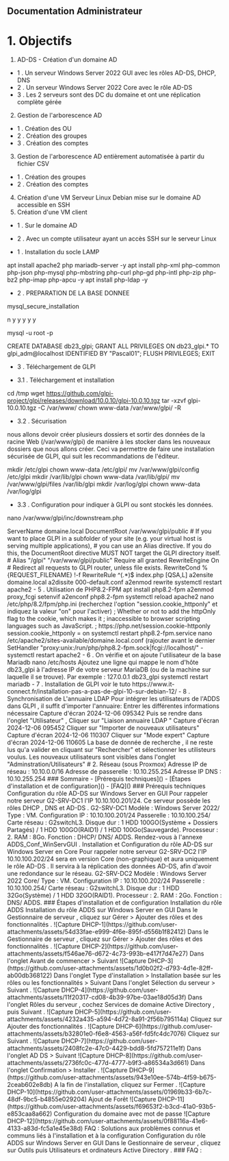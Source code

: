 ## Documentation Administrateur

# 1. Objectifs

1. AD-DS - Création d'un domaine AD
-	1 . Un serveur Windows Server 2022 GUI avec les rôles AD-DS, DHCP, DNS
-	2 . Un serveur Windows Server 2022 Core avec le rôle AD-DS
-	3 . Les 2 serveurs sont des DC du domaine et ont une réplication complète gérée
2. Gestion de l'arborescence AD
-	1 . Création des OU
-	2 . Création des groupes
-	3 . Création des comptes
3. Gestion de l'arborescence AD  entièrement automatisée à partir du fichier CSV
-	1 . Création des groupes
-	2 . Création des comptes
4. Création d'une VM Serveur Linux Debian mise sur le domaine AD accessible en SSH
5. Création d'une VM client
-	1 . Sur le domaine AD
-	2 . Avec un compte utilisateur ayant un accès SSH sur le serveur Linux



- 1 . Installation du socle LAMP

apt install apache2 php mariadb-server -y
apt install php-xml php-common php-json php-mysql php-mbstring php-curl php-gd php-intl php-zip php-bz2 php-imap php-apcu -y
apt install php-ldap -y

- 2 . PREPARATION DE LA BASE DONNEE

mysql_secure_installation

n
y
y
y
y
y

mysql -u root -p

CREATE DATABASE db23_glpi;
GRANT ALL PRIVILEGES ON db23_glpi.* TO glpi_adm@localhost IDENTIFIED BY "Pascal01";
FLUSH PRIVILEGES;
EXIT
 
- 3 . Téléchargement de GLPI

- 3.1 . Téléchargement et installation

cd /tmp
wget https://github.com/glpi-project/glpi/releases/download/10.0.10/glpi-10.0.10.tgz
tar -xzvf glpi-10.0.10.tgz -C /var/www/
chown www-data /var/www/glpi/ -R

- 3.2 . Sécurisation

nous allons devoir créer plusieurs dossiers et sortir des données de la racine Web (/var/www/glpi) de manière à les stocker dans les nouveaux dossiers que nous allons créer. Ceci va permettre de faire une installation sécurisée de GLPI, qui suit les recommandations de l'éditeur.

mkdir /etc/glpi
chown www-data /etc/glpi/
mv /var/www/glpi/config /etc/glpi
mkdir /var/lib/glpi
chown www-data /var/lib/glpi/
mv /var/www/glpi/files /var/lib/glpi
mkdir /var/log/glpi
chown www-data /var/log/glpi

- 3.3 . Configuration pour indiquer à GLPI ou sont stockés les données.

nano /var/www/glpi/inc/downstream.php

<?php
define('GLPI_CONFIG_DIR', '/etc/glpi/');
if (file_exists(GLPI_CONFIG_DIR . '/local_define.php')) {
    require_once GLPI_CONFIG_DIR . '/local_define.php';
}
nano /etc/glpi/local_define.php
<?php
define('GLPI_VAR_DIR', '/var/lib/glpi/files');
define('GLPI_LOG_DIR', '/var/log/glpi');

- 4 . Préparer Apache2

nano /etc/apache2/sites-available/domaine.local.conf
<VirtualHost *:80>
    ServerName domaine.local

    DocumentRoot /var/www/glpi/public

    # If you want to place GLPI in a subfolder of your site (e.g. your virtual host is serving multiple applications),
    # you can use an Alias directive. If you do this, the DocumentRoot directive MUST NOT target the GLPI directory itself.
    # Alias "/glpi" "/var/www/glpi/public"

    <Directory /var/www/glpi/public>
        Require all granted

        RewriteEngine On

        # Redirect all requests to GLPI router, unless file exists.
        RewriteCond %{REQUEST_FILENAME} !-f
        RewriteRule ^(.*)$ index.php [QSA,L]
    </Directory>
</VirtualHost>
a2ensite domaine.local
a2dissite 000-default.conf
a2enmod rewrite
systemctl restart apache2

- 5 . Utilisation de PHP8.2-FPM

apt install php8.2-fpm
a2enmod proxy_fcgi setenvif
a2enconf php8.2-fpm
systemctl reload apache2
nano /etc/php/8.2/fpm/php.ini (recherchez l'option "session.cookie_httponly" et indiquez la valeur "on" pour l'activer)
; Whether or not to add the httpOnly flag to the cookie, which makes it
; inaccessible to browser scripting languages such as JavaScript.
; https://php.net/session.cookie-httponly
session.cookie_httponly = on
systemctl restart php8.2-fpm.service

nano /etc/apache2/sites-available/domaine.local.conf (rajouter avant le dernier

<FilesMatch \.php$>
    SetHandler "proxy:unix:/run/php/php8.2-fpm.sock|fcgi://localhost/"
</FilesMatch>
-systemctl restart apache2

- 6 . On vérifie et on ajoute l'utilisateur de la base Mariadb

nano /etc/hosts
Ajoutez une ligne qui mappe le nom d'hôte db23_glpi à l'adresse IP de votre serveur MariaDB (ou de la machine sur laquelle il se trouve). Par exemple :

127.0.0.1 db23_glpi

systemctl restart mariadb

- 7 . Installation de GLPI

voir le tuto https://www.it-connect.fr/installation-pas-a-pas-de-glpi-10-sur-debian-12/


- 8 . Synchronisation de L'annuaire LDAP

Pour intégrer les utilisateurs de l'ADDS dans GLPI , il suffit d'importer l'annuaire:

Entrer les différentes informations nécessaire

Capture d'écran 2024-12-06 095342

Puis se rendre dans l'onglet "Utilisateur" ,

Cliquer sur "Liaison annuaire LDAP "

Capture d'écran 2024-12-06 095452

Cliquer sur "Importer de nouveaux utilisateurs"

Capture d'écran 2024-12-06 110307

Cliquer sur "Mode expert"

Capture d'écran 2024-12-06 110605

La base de donnée de recherche , il ne reste lus qu'a valider en cliquant sur "Rechercher" et sélectionner les utilisteurs voulus.

Les nouveaux utilisateurs sont visibles dans l'onglet "Adminstration/Utilisateurs"






# 2. Réseau (sous Proxmox)

Adresse IP de réseau : 10.10.0.0/16
Adresse de passerelle : 10.10.255.254
Adresse IP DNS : 10.10.255.254


### Sommaire
- [Prérequis techniques]()
- [Étapes d'installation et de configuration]()
- [FAQ]()

### Prérequis techniques

Configuration du rôle AD-DS sur Windows Server en GUI
Pour rappeler notre serveur G2-SRV-DC1 l'IP 10.10.100.201/24. Ce serveur possède les rôles DHCP , DNS et AD-DS .

G2-SRV-DC1

Modèle : Windows Server 2022/ Type : VM.
Configuration IP : 10.10.100.201/24 Passerelle : 10.10.100.254/ Carte réseau : G2switchL3.
Disque dur : 1 HDD 100GO(Système + Dossiers Partagés) / 1 HDD 100GO(RAID1) / 1 HDD 100Go(Sauvegarde).
Processeur : 2.
RAM : 8Go.
Fonction : DHCP/ DNS/ ADDS.
Rendez-vous à l'annexe ADDS_Conf_WinServGUI .

Installation et Configuration du rôle AD-DS sur Windows Server en Core
Pour rappeler notre serveur G2-SRV-DC2 l'IP 10.10.100.202/24 sera en version Core (non-graphique) et aura uniquement le rôle AD-DS . Il servira à la réplication des données AD-DS, afin d'avoir une redondance sur le réseau.

G2-SRV-DC2

Modèle : Windows Server 2022 Core/ Type : VM.
Configuration IP : 10.10.100.202/24 Passerelle : 10.10.100.254/ Carte réseau : G2switchL3.
Disque dur : 1 HDD 32Go(Système) / 1 HDD 32GO(RAID1).
Processeur : 2.
RAM : 2Go.
Fonction : DNS/ ADDS.


### Étapes d'installation et de configuration

Installation du rôle ADDS
Installation du rôle ADDS sur Windows Server en GUI
Dans le Gestionnaire de serveur , cliquez sur Gérer > Ajouter des rôles et des fonctionnalités .

![Capture DHCP-1](https://github.com/user-attachments/assets/54d33fae-e999-4f6e-895f-d556b1f82412)

 Dans le Gestionnaire de serveur , cliquez sur Gérer > Ajouter des rôles et des fonctionnalités .
 
![Capture DHCP-2](https://github.com/user-attachments/assets/f546ae76-d672-4c73-993b-e417f7d47e27)
 
 Dans l'onglet Avant de commencer > Suivant
 
![Capture DHCP-3](https://github.com/user-attachments/assets/1d0b02f2-d793-4d1e-82ff-ab00db368122)

Dans l'onglet Type d'installation > Installation basée sur les rôles ou les fonctionnalités > Suivant
Dans l'onglet Sélection du serveur > Suivant .

![Capture DHCP-4](https://github.com/user-attachments/assets/11f20317-cd08-4b39-97be-03ae18d05d3f)

Dans l'onglet Rôles du serveur , cochez Services de domaine Active Directory , puis Suivant .

![Capture DHCP-5](https://github.com/user-attachments/assets/4232a435-a594-4d72-8a91-2f56b795114a)

Cliquez sur Ajouter des fonctionnalités .

![Capture DHCP-6](https://github.com/user-attachments/assets/b32801e0-f6e8-4563-a56f-fd5fc4dc7076)

Cliquez sur Suivant .

![Capture DHCP-7](https://github.com/user-attachments/assets/2408fc2e-47c0-4429-bdd8-5fd757211e1f)

 Dans l'onglet AD DS > Suivant

![Capture DHCP-8](https://github.com/user-attachments/assets/2736fc0c-477d-4777-b9f3-a86534a3d661)

Dans l'onglet Confirmation > Installer .

![Capture DHCP-9](https://github.com/user-attachments/assets/943e10ee-574b-4f59-b675-2ceab602e8db)

A la fin de l'installation, cliquez sur Fermer .

![Capture DHCP-10](https://github.com/user-attachments/assets/01969b33-6b7c-48df-9bc5-b4855e029204)

Ajout de Forêt

![Capture DHCP-11](https://github.com/user-attachments/assets/f69653f2-b3cd-41a0-93b5-e853caa8a662)

Configuration du domaine avec mot de passe

![Capture DHCP-12](https://github.com/user-attachments/assets/0f88116a-41e6-4133-a83d-fc5a1e45e38d)





FAQ : Solutions aux problèmes connus et communs liés à l'installation et à la configuration

Configuration du rôle ADDS sur Windows Server en GUI
Dans le Gestionnaire de serveur , cliquez sur Outils puis Utilisateurs et ordinateurs Active Directory .



### FAQ :

